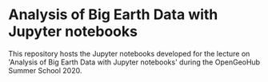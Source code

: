 # Analysis of Big Earth Data with Jupyter notebooks
This repository hosts the Jupyter notebooks developed for the lecture on 'Analysis of Big Earth Data with Jupyter notebooks' during the OpenGeoHub Summer School 2020.
